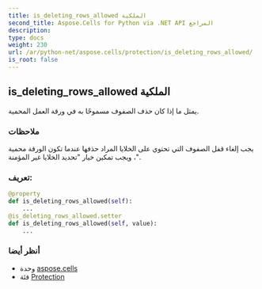 ```yaml
---
title: is_deleting_rows_allowed الملكية
second_title: Aspose.Cells for Python via .NET API المراجع
description:
type: docs
weight: 230
url: /ar/python-net/aspose.cells/protection/is_deleting_rows_allowed/
is_root: false
---
```

##  is_deleting_rows_allowed الملكية

يمثل ما إذا كان حذف الصفوف مسموحًا به في ورقة العمل المحمية.

###  ملاحظات

يجب إلغاء قفل الصفوف التي تحتوي على الخلايا المراد حذفها عندما تكون الورقة محمية ،
ويجب تمكين خيار "تحديد الخلايا غير المؤمنة".
###  تعريف:
```python
@property
def is_deleting_rows_allowed(self):
    ...
@is_deleting_rows_allowed.setter
def is_deleting_rows_allowed(self, value):
    ...
```

###  أنظر أيضا
* وحدة [aspose.cells](../../)
* فئة [Protection](/cells/ar/python-net/aspose.cells/protection)
